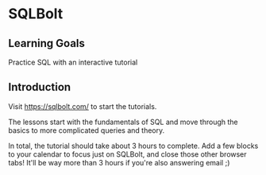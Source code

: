 # SQLBolt

## Learning Goals

Practice SQL with an interactive tutorial

## Introduction

Visit https://sqlbolt.com/ to start the tutorials.

The lessons start with the fundamentals of SQL and move through the basics to more complicated queries and theory. 

In total, the tutorial should take about 3 hours to complete. Add a few blocks to your calendar to focus just on SQLBolt, and close those other browser tabs! It'll be way more than 3 hours if you're also answering email ;)

